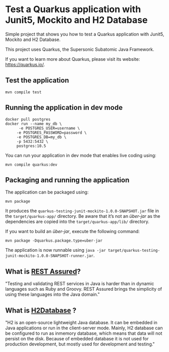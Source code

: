 # Test a Quarkus application with Junit5, Mockito and H2 Database

Simple project that shows you how to test a Quarkus application with Junit5, Mockito and H2 Database.

This project uses Quarkus, the Supersonic Subatomic Java Framework.

If you want to learn more about Quarkus, please visit its website: https://quarkus.io/.

## Test the application

```shell script
mvn compile test
```

## Running the application in dev mode

```shell script
docker pull postgres
docker run --name my_db \
      -e POSTGRES_USER=username \
     -e POSTGRES_PASSWORD=password \
     -e POSTGRES_DB=my_db \
     -p 5432:5432 \
     postgres:10.5
```

You can run your application in dev mode that enables live coding using:

```shell script
mvn compile quarkus:dev
```

## Packaging and running the application

The application can be packaged using:

```shell script
mvn package
```

It produces the `quarkus-testing-junit-mockito-1.0.0-SNAPSHOT.jar` file in the `target/quarkus-app/` directory.
Be aware that it’s not an _über-jar_ as the dependencies are copied into the `target/quarkus-app/lib/` directory.

If you want to build an _über-jar_, execute the following command:

```shell script
mvn package -Dquarkus.package.type=uber-jar
```

The application is now runnable using `java -jar target/quarkus-testing-junit-mockito-1.0.0-SNAPSHOT-runner.jar`.

## What is [REST Assured](https://rest-assured.io/)?

"Testing and validating REST services in Java is harder than in dynamic languages such as Ruby and Groovy. REST Assured brings the simplicity of using these languages into the Java domain."

## What is [H2Database](http://h2database.com/html/main.html) ?

"H2 is an open-source lightweight Java database. It can be embedded in Java applications or run in the client-server mode. Mainly, H2 database can be configured to run as inmemory database, which means that data will not persist on the disk. Because of embedded database it is not used for production development, but mostly used for development and testing."

